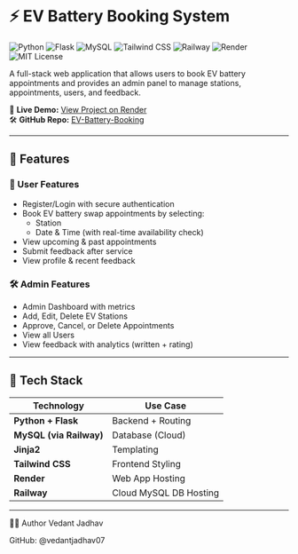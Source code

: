 # ⚡ EV Battery Booking System

![Python](https://img.shields.io/badge/Python-3.10+-blue?logo=python&logoColor=white)
![Flask](https://img.shields.io/badge/Flask-2.3-blue?logo=flask)
![MySQL](https://img.shields.io/badge/MySQL-8.0-blue?logo=mysql)
![Tailwind CSS](https://img.shields.io/badge/TailwindCSS-3.0-blue?logo=tailwind-css&logoColor=white)
![Railway](https://img.shields.io/badge/DB%20Hosted%20on-Railway-4B5563?logo=railway)
![Render](https://img.shields.io/badge/Deployed%20on-Render-00c896?logo=render&logoColor=white)
![MIT License](https://img.shields.io/badge/License-MIT-green)

A full-stack web application that allows users to book EV battery appointments and provides an admin panel to manage stations, appointments, users, and feedback.

🔗 **Live Demo:** [View Project on Render](https://ev-battery-booking.onrender.com/)  
🛠️ **GitHub Repo:** [EV-Battery-Booking](https://github.com/vedantjadhav07/EV-Battery-Booking)

---

## 🚀 Features

### 👤 User Features
- Register/Login with secure authentication
- Book EV battery swap appointments by selecting:
  - Station
  - Date & Time (with real-time availability check)
- View upcoming & past appointments
- Submit feedback after service
- View profile & recent feedback

### 🛠️ Admin Features
- Admin Dashboard with metrics
- Add, Edit, Delete EV Stations
- Approve, Cancel, or Delete Appointments
- View all Users
- View feedback with analytics (written + rating)

---

## 🧰 Tech Stack

| Technology       | Use Case                  |
|------------------|---------------------------|
| **Python + Flask** | Backend + Routing        |
| **MySQL (via Railway)** | Database (Cloud)    |
| **Jinja2**        | Templating                |
| **Tailwind CSS**  | Frontend Styling          |
| **Render**        | Web App Hosting           |
| **Railway**       | Cloud MySQL DB Hosting    |

---



👨‍💻 Author
Vedant Jadhav

GitHub: @vedantjadhav07
